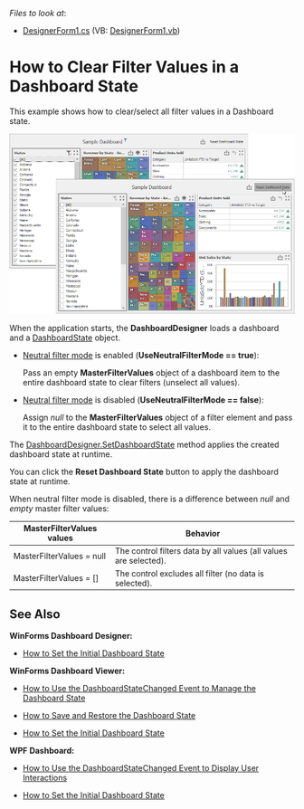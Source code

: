 *Files to look at*:
* [DesignerForm1.cs](./CS/WinDesignerDashboardState/DesignerForm1.cs) (VB: [DesignerForm1.vb](./VB/WinDesignerDashboardState/DesignerForm1.vb))

# How to Clear Filter Values in a Dashboard State 

This example shows how to clear/select all filter values in a Dashboard state.

![](/image.png)

When the application starts, the **DashboardDesigner** loads a dashboard and a [DashboardState](https://docs.devexpress.com/Dashboard/DevExpress.DashboardCommon.DashboardState) object.

- [Neutral filter mode](https://docs.devexpress.com/Dashboard/400262/common-features/interactivity/neutral-filter-mode?p=netframework) is enabled (**UseNeutralFilterMode == true**):

  Pass an empty **MasterFilterValues** object of a dashboard item to the entire dashboard state to clear filters (unselect all values).

- [Neutral filter mode](https://docs.devexpress.com/Dashboard/400262/common-features/interactivity/neutral-filter-mode?p=netframework) is disabled (**UseNeutralFilterMode == false**):

  Assign _null_ to the **MasterFilterValues** object of a filter element and pass it to the entire dashboard state to select all values.
  
The [DashboardDesigner.SetDashboardState](https://docs.devexpress.com/Dashboard/DevExpress.DashboardWin.DashboardDesigner.SetDashboardState(DevExpress.DashboardCommon.DashboardState)?p=netframework) method applies the created dashboard state at runtime. 

You can click the **Reset Dashboard State** button to apply the dashboard state at runtime.

When neutral filter mode is disabled, there is a difference between _null_ and _empty_ master filter values:

|MasterFilterValues values|Behavior|
|----|----|
| MasterFilterValues = null | The control filters data by all values (all values are selected). |
| MasterFilterValues = [] | The control excludes all filter (no data is selected). |

## See Also

**WinForms Dashboard Designer:**
- [How to Set the Initial Dashboard State](https://github.com/DevExpress-Examples/winforms-designer-save-and-apply-dashboard-state)

**WinForms Dashboard Viewer:**
- [How to Use the DashboardStateChanged Event to Manage the Dashboard State](https://github.com/DevExpress-Examples/WinForms-Dashboard-Viewer-DashboardStateChanged-Event)

- [How to Save and Restore the Dashboard State](https://github.com/DevExpress-Examples/winforms-dashboard-save-restore-dashboard-state)

- [How to Set the Initial Dashboard State](https://github.com/DevExpress-Examples/winforms-viewer-save-and-apply-dashboard-state)

**WPF Dashboard:**

- [How to Use the DashboardStateChanged Event to Display User Interactions](https://github.com/DevExpress-Examples/wpf-dashboard-viewer-DashboardStateChanged-event)

- [How to Set the Initial Dashboard State](https://github.com/DevExpress-Examples/wpf-dashboard-how-to-set-initial-dashboard-state)

